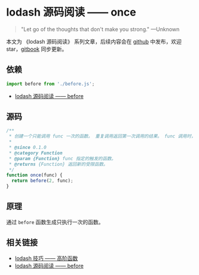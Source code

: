 # lodash 源码阅读 —— once

> "Let go of the thoughts that don't make you strong." —Unknown

本文为 《lodash 源码阅读》 系列文章，后续内容会在 [github](https://github.com/gu-xionghong/lodash-analysis) 中发布，欢迎 star，[gitbook](https://gu-xionghong.gitbook.io/lodash-analysis/) 同步更新。

## 依赖

```js
import before from './before.js';
```

- [lodash 源码阅读 —— before](../Function/before.md)

## 源码

```js
/**
 * 创建一个只能调用 func 一次的函数。 重复调用返回第一次调用的结果。 func 调用时， this 绑定到创建的函数，并传入对应参数。
 *
 * @since 0.1.0
 * @category Function
 * @param {Function} func 指定的触发的函数。
 * @returns {Function} 返回新的受限函数。
 */
function once(func) {
  return before(2, func);
}
```

## 原理

通过 `before` 函数生成只执行一次的函数。

## 相关链接

- [lodash 技巧 —— 高阶函数](../Tips/higherOrderFunction.md)
- [lodash 源码阅读 —— before](../Function/before.md)
